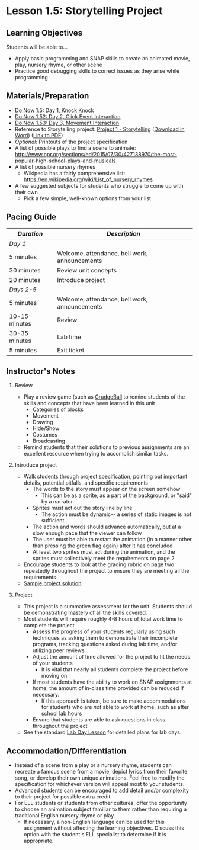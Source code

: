 <!--- REVISED -->
# Lesson 1.5: Storytelling Project

## Learning Objectives

Students will be able to...

-   Apply basic programming and SNAP skills to create an animated movie, play, nursery rhyme, or other scene
-   Practice good debugging skills to correct issues as they arise while programming

## Materials/Preparation

-   [Do Now 1.5: Day 1, Knock Knock](do_now_15.md)  
-   [Do Now 1.52: Day 2, Click Event Interaction](do_now_152.md)  
-   [Do Now 1.53: Day 3, Movement Interaction](do_now_153.md)  
-   Reference to Storytelling project: [Project 1 - Storytelling](project_1.md) ([Download in Word](https://tealsk12.gitbooks.io/introduction-to-computer-science/content/Projects/Projects%20Word/Project%201%20Storytelling.docx)) ([Link to PDF](https://tealsk12.gitbooks.io/introduction-to-computer-science/content/Projects/Projects%20PDF/Project%201%20Storytelling.pdf))
-   _Optional_: Printouts of the project specification
-   A list of possible plays to find a scene to animate: http://www.npr.org/sections/ed/2015/07/30/427138970/the-most-popular-high-school-plays-and-musicals
-   A list of possible nursery rhymes
    -   Wikipedia has a fairly comprehensive list: <https://en.wikipedia.org/wiki/List_of_nursery_rhymes>
-   A few suggested subjects for students who struggle to come up with their own
    -   Pick a few simple, well-known options from your list

## Pacing Guide

| _Duration_    | _Description_                                 |
| ------------- | --------------------------------------------- |
| _Day 1_       |                                               |
| 5 minutes     | Welcome, attendance, bell work, announcements |
| 30 minutes    | Review unit concepts                          |
| 20 minutes    | Introduce project                             |
| _Days 2-5_    |                                               |
| 5 minutes     | Welcome, attendance, bell work, announcements |
| 10-15 minutes | Review                                        |
| 30-35 minutes | Lab time                                      |
| 5 minutes     | Exit ticket                                   |

## Instructor's Notes

1.  Review

    -   Play a review game (such as [GrudgeBall](http://toengagethemall.blogspot.com/2013/02/grudgeball-review-game-where-kids-attack.html) to remind students of the skills and concepts that have been learned in this unit
        -   Categories of blocks
        -   Movement
        -   Drawing
        -   Hide/Show
        -   Costumes
        -   Broadcasting
    -   Remind students that their solutions to previous assignments are an excellent resource when trying to accomplish similar tasks.

2.  Introduce project

    -   Walk students through project specification, pointing out important details, potential pitfalls, and specific requirements
        -   The words to the story must appear on the screen somehow
            -   This can be as a sprite, as a part of the background, or "said" by a narrator
        -   Sprites must act out the story line by line
            -   The action must be dynamic-- a series of static images is not sufficient
        -   The action and words should advance automatically, but at a slow enough pace that the viewer can follow
        -   The user must be able to restart the animation (in a manner other than pressing the green flag again) after it has concluded
        -   At least two sprites must act during the animation, and the sprites must collectively meet the requirements on page 2
    -   Encourage students to look at the grading rubric on page two repeatedly throughout the project to ensure they are meeting all the requirements
    -   [Sample project solution](https://github.com/TEALSK12/introduction-to-computer-science-instructor/blob/master/curriculum/Sample%20Project%20Solutions.md)

3.  Project
    -   This project is a summative assessment for the unit.  Students should be demonstrating mastery of all the skills covered.
    -   Most students will require roughly 4-8 hours of total work time to complete the project
        -   Assess the progress of your students regularly using such techniques as asking them to demonstrate their incomplete programs, tracking questions asked during lab time, and/or utilizing peer reviews.
        -   Adjust the amount of time allowed for the project to fit the needs of your students
            -   It is vital that nearly all students complete the project before moving on
        -   If most students have the ability to work on SNAP assignments at home, the amount of in-class time provided can be reduced if necessary.
            -   If this approach is taken, be sure to make accommodations for students who are _not_ able to work at home, such as after school lab hours
        -   Ensure that students are able to ask questions in class throughout the project
    -   See the standard [Lab Day Lesson](lab_day_lesson.md) for detailed plans for lab days.

## Accommodation/Differentiation

-   Instead of a scene from a play or a nursery rhyme, students can recreate a famous scene from a movie, depict lyrics from their favorite song, or develop their own unique animations.  Feel free to modify the specification for whichever version will appeal most to your students.
-   Advanced students can be encouraged to add detail and/or complexity to their project for possible extra credit.
-   For ELL students or students from other cultures, offer the opportunity to choose an animation subject familiar to them rather than requiring a traditional English nursery rhyme or play.
    -   If necessary, a non-English language can be used for this assignment without affecting the learning objectives.  Discuss this option with the student's ELL specialist to determine if it is appropriate.
